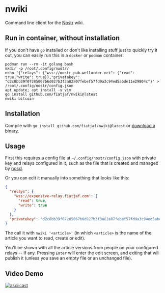 nwiki
=====

Command line client for the [Nostr](https://github.com/fiatjaf/nostr) wiki.

## Run in container, without installation

If you don't have `go` installed or don't like installing stuff just to
quickly try it out, you can easily run this in a `docker` or `podman`
container:

```
podman run --rm -it golang bash
mkdir -p /root/.config/nostr/
echo '{"relays": {"wss://nostr-pub.wellorder.net": {"read": true,"write": true}},"privatekey": "d2c8bb39f07285067b6d027b3f3a82a07febef57fd9a3c94ed5abde11e29804c"}' > /root/.config/nostr/config.json
apt update; apt install -y vim
go install github.com/fiatjaf/nwiki@latest
nwiki bitcoin
```

## Installation

Compile with `go install github.com/fiatjaf/nwiki@latest` or [download a binary](https://github.com/fiatjaf/nwiki/releases).

## Usage

First this requires a config file at `~/.config/nostr/config.json` with private key and relays configured in it, such as the file that is created and managed by [noscl](https://github.com/fiatjaf/noscl).

Or you can edit it manually into something that looks like this:

```json
{
  "relays": {
    "wss://expensive-relay.fiatjaf.com": {
      "read": true,
      "write": true
    }
  },
  "privatekey": "d2c8bb39f07285067b6d027b3f3a82a07febef57fd9a3c94ed5abde11e29804c"
}
```

The call it with `nwiki '<article>'` (in which `<article>` is the name of the article you want to read, create or edit).

You'll be shown with all the article versions from people on your configured relays -- if any. Pressing `Enter` will enter the edit screen, and exiting that will publish it (unless you save an empty file or an unchanged file).

## Video Demo

[![asciicast](https://asciinema.org/a/9VxZEWV0MDUUsBAkKqgYaQH0P.svg)](https://asciinema.org/a/9VxZEWV0MDUUsBAkKqgYaQH0P)
